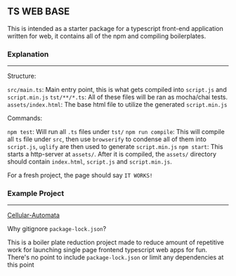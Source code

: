 ## TS WEB BASE

This is intended as a starter package for a typescript front-end application written for web, it contains all of the npm and compiling boilerplates.

### Explanation
---

Structure:

`src/main.ts`: Main entry point, this is what gets compiled into `script.js` and `script.min.js`
`tst/**/*.ts`: All of these files will be ran as mocha/chai tests.
`assets/index.html`: The base html file to utilize the generated `script.min.js`

Commands:

`npm test`: Will run all `.ts` files under `tst/`
`npm run compile`: This will compile all `ts` file under `src`, then use `browserify` to condense all of them into `script.js`, `uglify` are then used to generate `script.min.js`
`npm start`: This starts a http-server at `assets/`. After it is compiled, the `assets/` directory should contain `index.html`, `script.js` and `script.min.js`.

For a fresh project, the page should say `IT WORKS!`

### Example Project
---

[Cellular-Automata](https://github.com/Aperocky/cellular-automata)

Why gitignore `package-lock.json`?

This is a boiler plate reduction project made to reduce amount of repetitive work for launching single page frontend typescript web apps for fun. There's no point to include `package-lock.json` or limit any dependencies at this point
